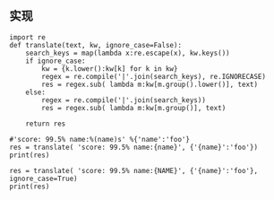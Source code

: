 ## 实现

    import re
    def translate(text, kw, ignore_case=False):
        search_keys = map(lambda x:re.escape(x), kw.keys())
        if ignore_case:
            kw = {k.lower():kw[k] for k in kw}
            regex = re.compile('|'.join(search_keys), re.IGNORECASE)
            res = regex.sub( lambda m:kw[m.group().lower()], text)
        else:
            regex = re.compile('|'.join(search_keys))
            res = regex.sub( lambda m:kw[m.group()], text)

        return res

    #'score: 99.5% name:%(name)s' %{'name':'foo'}
    res = translate( 'score: 99.5% name:{name}', {'{name}':'foo'})
    print(res)

    res = translate( 'score: 99.5% name:{NAME}', {'{name}':'foo'}, ignore_case=True)
    print(res)